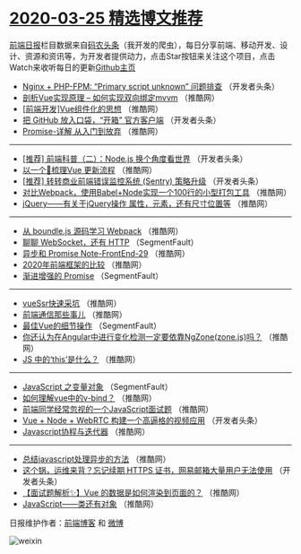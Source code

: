 # [2020-03-25 精选博文推荐](http://hao.caibaojian.com/date/2020/03/25)

[前端日报](http://caibaojian.com/c/news)栏目数据来自[码农头条](http://hao.caibaojian.com/)（我开发的爬虫），每日分享前端、移动开发、设计、资源和资讯等，为开发者提供动力，点击Star按钮来关注这个项目，点击Watch来收听每日的更新[Github主页](https://github.com/kujian/frontendDaily)
* [Nginx + PHP-FPM: “Primary script unknown” 问题排查](http://hao.caibaojian.com/140158.html) （开发者头条）
* [剖析Vue实现原理 &#8211; 如何实现双向绑定mvvm](http://hao.caibaojian.com/140175.html) （推酷网）
* [[前端开发]Vue组件化的思想](http://hao.caibaojian.com/140197.html) （推酷网）
* [把 GitHub 放入口袋，“开箱” 官方客户端](http://hao.caibaojian.com/140159.html) （开发者头条）
* [Promise-详解 从入门到放弃](http://hao.caibaojian.com/140176.html) （推酷网）

***
* [[推荐] 前端科普（二）：Node.js 换个角度看世界](http://hao.caibaojian.com/140160.html) （开发者头条）
* [以一个🌰梳理Vue 更新流程](http://hao.caibaojian.com/140177.html) （推酷网）
* [[推荐] 转转商业前端错误监控系统 (Sentry) 策略升级](http://hao.caibaojian.com/140161.html) （开发者头条）
* [对比Webpack，使用Babel+Node实现一个100行的小型打包工具](http://hao.caibaojian.com/140178.html) （推酷网）
* [jQuery——有关于jQuery操作 属性，元素，还有尺寸位置等](http://hao.caibaojian.com/140168.html) （推酷网）

***
* [从 boundle.js 源码学习 Webpack](http://hao.caibaojian.com/140179.html) （推酷网）
* [聊聊 WebSocket，还有 HTTP](http://hao.caibaojian.com/140152.html) （SegmentFault）
* [异步和 Promise Note-FrontEnd-29](http://hao.caibaojian.com/140169.html) （推酷网）
* [2020年前端框架的比较](http://hao.caibaojian.com/140191.html) （推酷网）
* [渐进增强的 Promise](http://hao.caibaojian.com/140153.html) （SegmentFault）

***
* [vueSsr快速采坑](http://hao.caibaojian.com/140170.html) （推酷网）
* [前端通信那些事儿](http://hao.caibaojian.com/140192.html) （推酷网）
* [最佳Vue的细节操作](http://hao.caibaojian.com/140154.html) （SegmentFault）
* [你还认为在Angular中进行变化检测一定要依靠NgZone(zone.js)吗？](http://hao.caibaojian.com/140171.html) （推酷网）
* [JS 中的‘this’是什么？](http://hao.caibaojian.com/140193.html) （推酷网）

***
* [JavaScript 之变量对象](http://hao.caibaojian.com/140155.html) （SegmentFault）
* [如何理解vue中的v-bind？](http://hao.caibaojian.com/140172.html) （推酷网）
* [前端同学经常忽视的一个JavaScript面试题](http://hao.caibaojian.com/140194.html) （推酷网）
* [Vue + Node + WebRTC 构建一个高逼格的视频应用](http://hao.caibaojian.com/140156.html) （开发者头条）
* [Javascript协程与迭代器](http://hao.caibaojian.com/140173.html) （推酷网）

***
* [总结javascript处理异步的方法](http://hao.caibaojian.com/140195.html) （推酷网）
* [这个锅，运维来背？忘记续期 HTTPS 证书，网易邮箱大量用户无法使用](http://hao.caibaojian.com/140157.html) （开发者头条）
* [【面试题解析✨】Vue 的数据是如何渲染到页面的？](http://hao.caibaojian.com/140174.html) （推酷网）
* [JavaScript——类还有对象](http://hao.caibaojian.com/140196.html) （推酷网）

日报维护作者：[前端博客](http://caibaojian.com/) 和 [微博](http://caibaojian.com/go/weibo)

![weixin](https://user-images.githubusercontent.com/3055447/38468989-651132ac-3b80-11e8-8e6b-15122322a9d7.png)